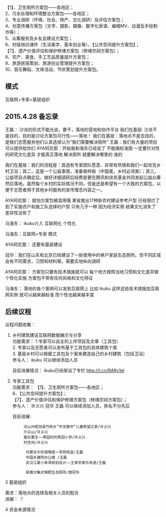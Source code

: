 
   
【1】、卫生厕所方案包——各地区；   
2、污水处理和环境整治方案包——各地区；   
3、专业调研（环境、社会、特产、文化调研）及评估方案包；   
4、创意传播方案包（文字、摄影、摄像、数字化家谱、编唱MV、动漫及手绘制作等）；   
5、众筹服务及乡友会建设方案包；   
6、村级培训课件（生活美学、基本创业等）、【公共空间提升方案包】；   
【7】、遗产价值评估和保护修缮方案包（修缮宗祠方案包）；   
8、农产、美食、手工艺品质量提升方案包；   
9、旅游民宿策划、旅游创业管理提升方案包；   
10、音乐舞蹈、文体活动、节庆策划提升方案包。 


模式
-------

互联网+专家+基层组织  


2015.4.28 备忘录
---------

王磊： 沙龙的形式不能光说，要干，落地的营地和协作平台
我们在基层: 沙龙不是目的，目的是讨论方案包可行性——落地！
我们在基层：落地点不是去找的，是我们志愿服务他们认真选择认为“我们需要解决厕所”
王磊：我们有大量的项目可以提供给你们
AYA阿尼那：开始我和海东已经说了 不能搞标准图 一定要针对性的研究文化差异 才能真正落地 解决厕所 就要解决哪里的 谁的

我们在基层：我们的流程是：首选有专家团队愿意、非常有热情和我们一起攻克乡村卫浴；其二，这是一个公益事情，准备做样板（中国美，乡村必须美）；其三，公益项目点确定后，做好详细调研后经费是要在腾讯和扶贫基金共同发起公益众筹然后落地。虽然每个乡村的实际情况不同，但是还是希望有一个大致的方案包，以便于志愿者用于其他乡村服务的宣传理念内容之一。

AYA阿尼那： 就怕方案包被滥用哦 某省推出17种新农村建设参考户型 已经很烂了 到了实施农户和施工队选择的户型 只有几乎一种 因为经济实用 结果文化消失了 差异性没有了

马海东： ikuku介入 互联网化 个性化

马海东：互联网+专家 模式

AYA阿尼那： 还要有基层建设

冠华：我们在山东和北京已经建设了一些使用中的单户家庭生态厕所。但不同区域会有不同需求，习惯和材料等。需要实地纵向调研

AYA阿尼那： 方案包只要有技术措施就可以 每个地方按照当地习惯和文化差异做个性化实施 方案包不带有任何风格和文化特征

马海东： 落地的各个案例可以发到互联网上 比如 ikuku 这样这些技术措施加互联网实例 就可以越来越标准 而个性也越来越丰富


后续议程
-------

议程问题收集：

1. 乡村建筑建设互联网数据展示与分享  
   功能需求：  1.专家可以自主的上传项目及文章（工具包）  
             2. 专家以及志愿者可以发布基于工具包的具体建筑个案  
             3. 基层乡村可以根据工具包及个案来建造自己的乡村建筑（包括卫浴）  
   参与人： ikuku 可以继续添加人员    
   
   目前进展情况： ikuku已经架设了专栏 http://t.cn/RAKy1el    
 
2. 专家工具包   
   功能需求： 【1】、卫生厕所方案包——各地区；  
             6、【公共空间提升方案包】；  
            【7】、遗产价值评估和保护修缮方案包（修缮宗祠方案包）；  
   参与人： 许义兴 冠华  王磊  可以继续添加人员，排名不分先后   
   
   
   目前进展:    
   
            凉山州昭觉县竹核乡“中天建中”儿童希望之家/许义兴  
            介众山/许义兴   
            震后重生——茶园村的茶园小学/许义兴  
            村空间/许义兴  
   
             内蒙古尔圪壕嘎查一号院改造/王磊  
             中国乡建院办公楼 /王磊  
             武汉江夏小朱湾规划设计——王家农家乐改造/王磊  
             
             尿粪分集式堆肥生态厕所/唐冠华  
             
3 基层组织  

   需求：落地点的选择及相关人员的配合  
   进展： ？  

4  资金来源情况  

 